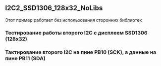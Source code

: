 
## I2C2_SSD1306_128x32_NoLibs
Этот пример работает без использования сторонних библиотек

### Тестирование работы второго I2C с дисплеем SSD1306 (128x32)

### Тактирование второго I2C на пине PB10 (SCK), а данные на пине PB11 (SDA)
